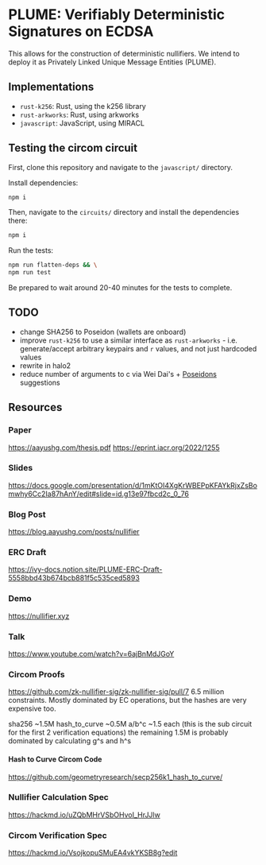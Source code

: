 # PLUME: Verifiably Deterministic Signatures on ECDSA

This allows for the construction of deterministic nullifiers. We intend to deploy it as Privately Linked Unique Message Entities (PLUME).

## Implementations

- `rust-k256`: Rust, using the k256 library
- `rust-arkworks`: Rust, using arkworks
- `javascript`: JavaScript, using MIRACL

## Testing the circom circuit

First, clone this repository and navigate to the `javascript/` directory.

Install dependencies:

```bash
npm i
```

Then, navigate to the `circuits/` directory and install the dependencies there:

```bash
npm i
```

Run the tests:
```bash
npm run flatten-deps && \
npm run test
```

Be prepared to wait around 20-40 minutes for the tests to complete.

## TODO

- change SHA256 to Poseidon (wallets are onboard)
- improve `rust-k256` to use a similar interface as `rust-arkworks` - i.e.
  generate/accept arbitrary keypairs and `r` values, and not just hardcoded
  values
- rewrite in halo2
- reduce number of arguments to c via Wei Dai's + [Poseidons](https://www.notion.so/mantanetwork/PLUME-Discussion-6f4b7e7cf63e4e33976f6e697bf349ff?pvs=4) suggestions

## Resources

### Paper
https://aayushg.com/thesis.pdf
https://eprint.iacr.org/2022/1255

### Slides
https://docs.google.com/presentation/d/1mKtOI4XgKrWBEPpKFAYkRjxZsBomwhy6Cc2Ia87hAnY/edit#slide=id.g13e97fbcd2c_0_76

### Blog Post
https://blog.aayushg.com/posts/nullifier

### ERC Draft
https://ivy-docs.notion.site/PLUME-ERC-Draft-5558bbd43b674bcb881f5c535ced5893

### Demo
https://nullifier.xyz

### Talk
https://www.youtube.com/watch?v=6ajBnMdJGoY

### Circom Proofs
https://github.com/zk-nullifier-sig/zk-nullifier-sig/pull/7
6.5 million constraints. Mostly dominated by EC operations, but the hashes are very expensive too.

sha256 ~1.5M
hash_to_curve ~0.5M
a/b^c ~1.5 each (this is the sub circuit for the first 2 verification equations)
the remaining 1.5M is probably dominated by calculating g^s and h^s

#### Hash to Curve Circom Code
https://github.com/geometryresearch/secp256k1_hash_to_curve/

### Nullifier Calculation Spec
https://hackmd.io/uZQbMHrVSbOHvoI_HrJJlw

### Circom Verification Spec
https://hackmd.io/VsojkopuSMuEA4vkYKSB8g?edit
